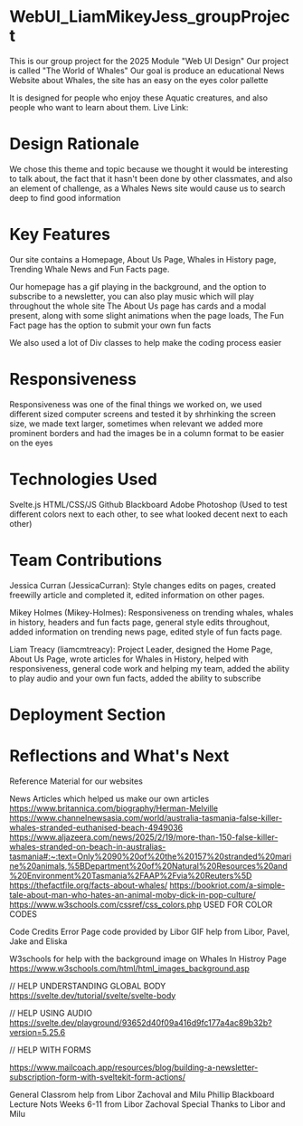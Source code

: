 # WebUI_LiamMikeyJess_groupProject
This is our group project for the 2025 Module "Web UI Design"
Our project is called "The World of Whales"
Our goal is produce an educational News Website about Whales, the site has an easy on the eyes color pallette

It is designed for people who enjoy these Aquatic creatures, and also people who want to learn about them.
Live Link: 

# Design Rationale
We chose this theme and topic because we thought it would be interesting to talk about, the fact that it hasn't been done by other classmates, and also an element of challenge, as a Whales News site would cause us to search deep to find good information

# Key Features

Our site contains a Homepage, About Us Page, Whales in History page, Trending Whale News and Fun Facts page.

Our homepage has a gif playing in the background, and the option to subscribe to a newsletter, you can also play music which will play throughout the whole site
The About Us page has cards and a modal present, along with some slight animations when the page loads, 
The Fun Fact page has the option to submit your own fun facts

We also used a lot of Div classes to help make the coding process easier

# Responsiveness 

Responsiveness was one of the final things we worked on, we used different sized computer screens and tested it by shrhinking the screen size, we made text larger, sometimes when relevant we added more prominent borders and had the images be in a column format to be easier on the eyes

# Technologies Used

Svelte.js
HTML/CSS/JS
Github
Blackboard
Adobe Photoshop (Used to test different colors next to each other, to see what looked decent next to each other)

# Team Contributions

Jessica Curran (JessicaCurran): Style changes edits on pages, created freewilly article and completed it, edited information on other pages.

Mikey Holmes (Mikey-Holmes): Responsiveness on trending whales, whales in history, headers and fun facts page, general style edits throughout, added information on trending news page, edited style of fun facts page.

Liam Treacy (liamcmtreacy): Project Leader, designed the Home Page, About Us Page, wrote articles for Whales in History, helped with responsiveness, general code work and helping my team, added the ability to play audio and your own fun facts, added the ability to subscribe

# Deployment Section

# Reflections and What's Next


Reference Material for our websites

News Articles which helped us make our own articles 
https://www.britannica.com/biography/Herman-Melville
https://www.channelnewsasia.com/world/australia-tasmania-false-killer-whales-stranded-euthanised-beach-4949036
https://www.aljazeera.com/news/2025/2/19/more-than-150-false-killer-whales-stranded-on-beach-in-australias-tasmania#:~:text=Only%2090%20of%20the%20157%20stranded%20marine%20animals,%5BDepartment%20of%20Natural%20Resources%20and%20Environment%20Tasmania%2FAAP%2Fvia%20Reuters%5D
https://thefactfile.org/facts-about-whales/
https://bookriot.com/a-simple-tale-about-man-who-hates-an-animal-moby-dick-in-pop-culture/
https://www.w3schools.com/cssref/css_colors.php
USED FOR COLOR CODES

Code Credits
Error Page code provided by Libor
GIF help from Libor, Pavel, Jake and Eliska

W3schools for help with the background image on Whales In Histroy Page
https://www.w3schools.com/html/html_images_background.asp

// HELP UNDERSTANDING GLOBAL BODY
https://svelte.dev/tutorial/svelte/svelte-body

// HELP USING AUDIO
https://svelte.dev/playground/93652d40f09a416d9fc177a4ac89b32b?version=5.25.6

// HELP WITH FORMS

https://www.mailcoach.app/resources/blog/building-a-newsletter-subscription-form-with-sveltekit-form-actions/

General Classrom help from Libor Zachoval and Milu Phillip
Blackboard Lecture Nots Weeks 6-11 from Libor Zachoval
Special Thanks to Libor and Milu
